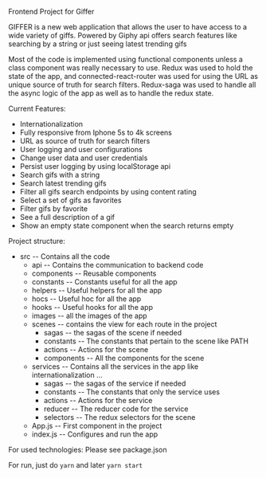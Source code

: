 Frontend Project for Giffer

GIFFER is a new web application that allows the user to have access to a wide variety of giffs. Powered by Giphy api offers search features like searching by a string or just seeing latest trending gifs

Most of the code is implemented using functional components unless a class component was really necessary to use.
Redux was used to hold the state of the app, and connected-react-router was used for using the URL as unique source of truth for search filters.
Redux-saga was used to handle all the async logic of the app as well as to handle the redux state.

Current Features:
 * Internationalization
 * Fully responsive from Iphone 5s to 4k screens
 * URL as source of truth for search filters
 * User logging and user configurations
 * Change user data and user credentials
 * Persist user logging by using localStorage api
 * Search gifs with a string
 * Search latest trending gifs
 * Filter all gifs search endpoints by using content rating
 * Select a set of gifs as favorites
 * Filter gifs by favorite
 * See a full description of a gif
 * Show an empty state component when the search returns empty

Project structure:
 * src -- Contains all the code
   * api -- Contains the communication to backend code
   * components -- Reusable components
   * constants -- Constants useful for all the app
   * helpers -- Useful helpers  for all the app
   * hocs -- Useful hoc for all the app
   * hooks -- Useful hooks for all the app
   * images -- all the images of the app
   * scenes -- contains the view for each route in the project
     * sagas -- the sagas of the scene if needed
     * constants -- The constants that pertain to the scene like PATH
     * actions -- Actions for the scene
     * components -- All the components for the scene
   * services -- Contains all the services in the app like internationalization ...
     * sagas -- the sagas of the service if needed
     * constants -- The constants that only the service uses
     * actions -- Actions for the service
     * reducer -- The reducer code for the service
     * selectors -- The redux selectors for the scene
   * App.js -- First component in the project
   * index.js -- Configures and run the app  
 
For used technologies: Please see package.json 

For run, just do ```yarn``` and later ```yarn start```
 
